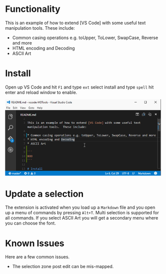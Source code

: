 # Functionality

This is an example of how to extend [VS Code] with some useful text manipulation tools.  These include:

* Common casing operations e.g. toUpper, ToLower, SwapCase, Reverse and more
* HTML encoding and Decoding
* ASCII Art

# Install

Open up VS Code and hit `F1` and type `ext` select install and type `spell` hit enter and reload window to enable. 

![install and work](images/mdtools1.gif)


# Update a selection

The extension is activated when you load up a `Markdown` file and you open up a menu of commands by pressing `Alt+T`.   Multi selection is supported for all commands.  If you select ASCII Art you will get a secondary menu where you can choose the font.


# Known Issues

Here are a few common issues.

* The selection zone post edit can be mis-mapped.
 
